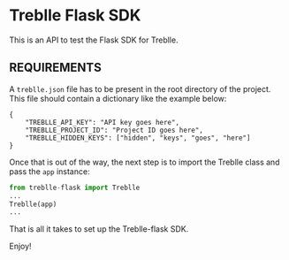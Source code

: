 # Treblle Flask SDK

This is an API to test the Flask SDK for Treblle.

## REQUIREMENTS

A `treblle.json` file has to be present in the root directory of the project. This file should contain a dictionary like the example below:

```
{
    "TREBLLE_API_KEY": "API key goes here",
    "TREBLLE_PROJECT_ID": "Project ID goes here",
    "TREBLLE_HIDDEN_KEYS": ["hidden", "keys", "goes", "here"]
}
```

Once that is out of the way, the next step is to import the Treblle class and pass the `app` instance:

```py
from treblle-flask import Treblle
...
Treblle(app)
...
```

That is all it takes to set up the Treblle-flask SDK.

Enjoy!